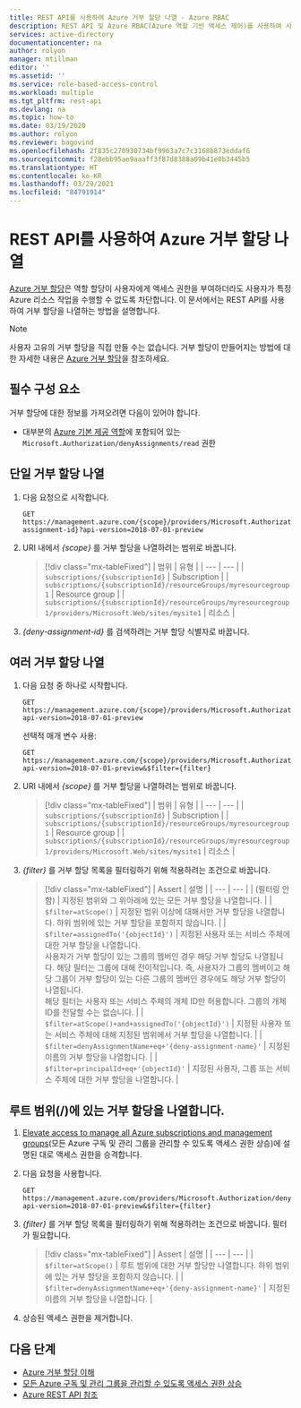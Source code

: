 ```yaml
---
title: REST API를 사용하여 Azure 거부 할당 나열 - Azure RBAC
description: REST API 및 Azure RBAC(Azure 역할 기반 액세스 제어)를 사용하여 사용자, 그룹, 애플리케이션에 대한 Azure 거부 할당을 나열하는 방법을 알아봅니다.
services: active-directory
documentationcenter: na
author: rolyon
manager: mtillman
editor: ''
ms.assetid: ''
ms.service: role-based-access-control
ms.workload: multiple
ms.tgt_pltfrm: rest-api
ms.devlang: na
ms.topic: how-to
ms.date: 03/19/2020
ms.author: rolyon
ms.reviewer: bagovind
ms.openlocfilehash: 2f835c270930734bf9963a7c7c3168b873eddaf6
ms.sourcegitcommit: f28ebb95ae9aaaff3f87d8388a09b41e0b3445b5
ms.translationtype: HT
ms.contentlocale: ko-KR
ms.lasthandoff: 03/29/2021
ms.locfileid: "84791914"
---
```

# <a name="list-azure-deny-assignments-using-the-rest-api"></a>REST API를 사용하여 Azure 거부 할당 나열

[Azure 거부 할당](deny-assignments.md)은 역할 할당이 사용자에게 액세스 권한을 부여하더라도 사용자가 특정 Azure 리소스 작업을 수행할 수 없도록 차단합니다. 이 문서에서는 REST API를 사용하여 거부 할당을 나열하는 방법을 설명합니다.

> [!NOTE]
> 사용자 고유의 거부 할당을 직접 만들 수는 없습니다. 거부 할당이 만들어지는 방법에 대한 자세한 내용은 [Azure 거부 할당](deny-assignments.md)을 참조하세요.

## <a name="prerequisites"></a>필수 구성 요소

거부 할당에 대한 정보를 가져오려면 다음이 있어야 합니다.

- 대부분의 [Azure 기본 제공 역할](built-in-roles.md)에 포함되어 있는 `Microsoft.Authorization/denyAssignments/read` 권한

## <a name="list-a-single-deny-assignment"></a>단일 거부 할당 나열

1. 다음 요청으로 시작합니다.

    ```http
    GET https://management.azure.com/{scope}/providers/Microsoft.Authorization/denyAssignments/{deny-assignment-id}?api-version=2018-07-01-preview
    ```

1. URI 내에서 *{scope}* 를 거부 할당을 나열하려는 범위로 바꿉니다.

    > [!div class="mx-tableFixed"]
    > | 범위 | 유형 |
    > | --- | --- |
    > | `subscriptions/{subscriptionId}` | Subscription |
    > | `subscriptions/{subscriptionId}/resourceGroups/myresourcegroup1` | Resource group |
    > | `subscriptions/{subscriptionId}/resourceGroups/myresourcegroup1/providers/Microsoft.Web/sites/mysite1` | 리소스 |

1. *{deny-assignment-id}* 를 검색하려는 거부 할당 식별자로 바꿉니다.

## <a name="list-multiple-deny-assignments"></a>여러 거부 할당 나열

1. 다음 요청 중 하나로 시작합니다.

    ```http
    GET https://management.azure.com/{scope}/providers/Microsoft.Authorization/denyAssignments?api-version=2018-07-01-preview
    ```

    선택적 매개 변수 사용:

    ```http
    GET https://management.azure.com/{scope}/providers/Microsoft.Authorization/denyAssignments?api-version=2018-07-01-preview&$filter={filter}
    ```

1. URI 내에서 *{scope}* 를 거부 할당을 나열하려는 범위로 바꿉니다.

    > [!div class="mx-tableFixed"]
    > | 범위 | 유형 |
    > | --- | --- |
    > | `subscriptions/{subscriptionId}` | Subscription |
    > | `subscriptions/{subscriptionId}/resourceGroups/myresourcegroup1` | Resource group |
    > | `subscriptions/{subscriptionId}/resourceGroups/myresourcegroup1/providers/Microsoft.Web/sites/mysite1` | 리소스 |

1. *{filter}* 를 거부 할당 목록을 필터링하기 위해 적용하려는 조건으로 바꿉니다.

    > [!div class="mx-tableFixed"]
    > | Assert | 설명 |
    > | --- | --- |
    > | (필터링 안 함) | 지정된 범위와 그 위아래에 있는 모든 거부 할당을 나열합니다. |
    > | `$filter=atScope()` | 지정된 범위 이상에 대해서만 거부 할당을 나열합니다. 하위 범위에 있는 거부 할당을 포함하지 않습니다. |
    > | `$filter=assignedTo('{objectId}')` | 지정된 사용자 또는 서비스 주체에 대한 거부 할당을 나열합니다.<br/>사용자가 거부 할당이 있는 그룹의 멤버인 경우 해당 거부 할당도 나열됩니다. 해당 필터는 그룹에 대해 전이적입니다. 즉, 사용자가 그룹의 멤버이고 해당 그룹이 거부 할당이 있는 다른 그룹의 멤버인 경우에도 해당 거부 할당이 나열됩니다.<br/>해당 필터는 사용자 또는 서비스 주체의 개체 ID만 허용합니다. 그룹의 개체 ID를 전달할 수는 없습니다. |
    > | `$filter=atScope()+and+assignedTo('{objectId}')` | 지정된 사용자 또는 서비스 주체에 대해 지정된 범위에서 거부 할당을 나열합니다. |
    > | `$filter=denyAssignmentName+eq+'{deny-assignment-name}'` | 지정된 이름의 거부 할당을 나열합니다. |
    > | `$filter=principalId+eq+'{objectId}'` | 지정된 사용자, 그룹 또는 서비스 주체에 대한 거부 할당을 나열합니다. |

## <a name="list-deny-assignments-at-the-root-scope-"></a>루트 범위(/)에 있는 거부 할당을 나열합니다.

1. [Elevate access to manage all Azure subscriptions and management groups](elevate-access-global-admin.md)(모든 Azure 구독 및 관리 그룹을 관리할 수 있도록 액세스 권한 상승)에 설명된 대로 액세스 권한을 승격합니다.

1. 다음 요청을 사용합니다.

    ```http
    GET https://management.azure.com/providers/Microsoft.Authorization/denyAssignments?api-version=2018-07-01-preview&$filter={filter}
    ```

1. *{filter}* 를 거부 할당 목록을 필터링하기 위해 적용하려는 조건으로 바꿉니다. 필터가 필요합니다.

    > [!div class="mx-tableFixed"]
    > | Assert | 설명 |
    > | --- | --- |
    > | `$filter=atScope()` | 루트 범위에 대한 거부 할당만 나열합니다. 하위 범위에 있는 거부 할당을 포함하지 않습니다. |
    > | `$filter=denyAssignmentName+eq+'{deny-assignment-name}'` | 지정된 이름의 거부 할당을 나열합니다. |

1. 상승된 액세스 권한을 제거합니다.

## <a name="next-steps"></a>다음 단계

- [Azure 거부 할당 이해](deny-assignments.md)
- [모든 Azure 구독 및 관리 그룹을 관리할 수 있도록 액세스 권한 상승](elevate-access-global-admin.md)
- [Azure REST API 참조](/rest/api/azure/)
